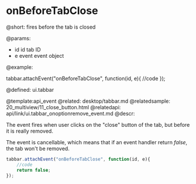 onBeforeTabClose
===========================

@short: fires before the tab is closed

@params: 
- id		id	tab ID
- e		event	event 	object

@example: 

tabbar.attachEvent("onBeforeTabClose", function(id, e){
	//code
});

@defined: ui.tabbar

@template:api_event
@related:
	desktop/tabbar.md
@relatedsample:
	20_multiview/11_close_button.html
@relatedapi:
	api/link/ui.tabbar_onoptionremove_event.md
@descr: 

The event fires when user clicks on the "close" button of the tab, but before it is really removed. 

The event is cancellable, which means that if an event handler return *false*, the tab won't be removed.

~~~js
tabbar.attachEvent("onBeforeTabClose", function(id, e){
	//code
    return false;
});
~~~


